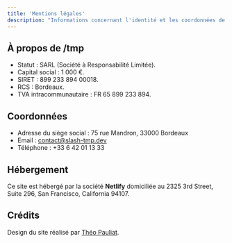 ```yaml
---
title: 'Mentions légales'
description: "Informations concernant l'identité et les coordonnées de /tmp ainsi que celles de l'hébergeur du site."
---
```


## À propos de /tmp

- Statut : SARL (Société à Responsabilité Limitée).
- Capital social : 1&nbsp;000&nbsp;€.
- SIRET : 899 233 894 00018.
- RCS : Bordeaux.
- TVA intracommunautaire : FR 65 899 233 894.

## Coordonnées

- Adresse du siège social : 75 rue Mandron, 33000 Bordeaux
- Email : [contact@slash-tmp.dev](mailto:contact@slash-tmp.dev)
- Téléphone : +33 6 42 01 13 33

## Hébergement

Ce site est hébergé par la société **Netlify** domiciliée au 2325 3rd Street, Suite 296, San Francisco, California 94107.

## Crédits

Design du site réalisé par [Théo Pauliat](https://twitter.com/theopauliat).
